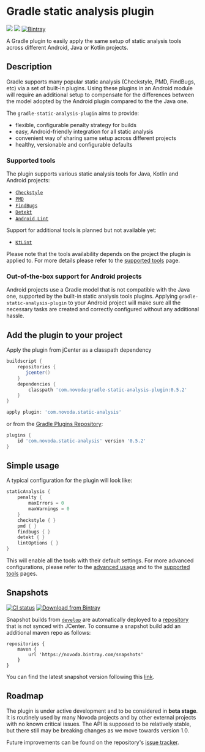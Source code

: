 # Gradle static analysis plugin
[![](https://ci.novoda.com/buildStatus/icon?job=gradle-static-analysis-plugin)](https://ci.novoda.com/job/gradle-static-analysis-plugin/lastSuccessfulBuild) [![](https://img.shields.io/badge/License-Apache%202.0-lightgrey.svg)](LICENSE.txt) [![Bintray](https://api.bintray.com/packages/novoda/maven/gradle-static-analysis-plugin/images/download.svg)](https://bintray.com/novoda/maven/gradle-static-analysis-plugin/_latestVersion)

A Gradle plugin to easily apply the same setup of static analysis tools across different Android, Java or Kotlin projects.

## Description
Gradle supports many popular static analysis (Checkstyle, PMD, FindBugs, etc) via a set of built-in plugins.
Using these plugins in an Android module will require an additional setup to compensate for the differences between
the model adopted by the Android plugin compared to the the Java one.

The `gradle-static-analysis-plugin` aims to provide:
- flexible, configurable penalty strategy for builds
- easy, Android-friendly integration for all static analysis
- convenient way of sharing same setup across different projects
- healthy, versionable and configurable defaults

### Supported tools
The plugin supports various static analysis tools for Java, Kotlin and Android projects:

 * [`Checkstyle`](https://checkstyle.sourceforge.net)
 * [`PMD`](https://pmd.github.io)
 * [`FindBugs`](http://findbugs.sourceforge.net/)
 * [`Detekt`](https://github.com/arturbosch/detekt)
 * [`Android Lint`](https://developer.android.com/studio/write/lint.html)

Support for additional tools is planned but not available yet:

 * [`KtLint`](https://github.com/shyiko/ktlint)
 
Please note that the tools availability depends on the project the plugin is applied to. For more details please refer to the
[supported tools](docs/supported-tools.md) page.

### Out-of-the-box support for Android projects
Android projects use a Gradle model that is not compatible with the Java one, supported by the built-in static analysis tools plugins.
Applying `gradle-static-analysis-plugin` to your Android project will make sure all the necessary tasks are created and correctly configured
without any additional hassle.

## Add the plugin to your project
Apply the plugin from jCenter as a classpath dependency

```gradle
buildscript {
    repositories {
       jcenter()
    }
    dependencies {
        classpath 'com.novoda:gradle-static-analysis-plugin:0.5.2'
    }
}

apply plugin: 'com.novoda.static-analysis'
```
        
or from the [Gradle Plugins Repository](https://plugins.gradle.org/):

```gradle
plugins {
    id 'com.novoda.static-analysis' version '0.5.2'
}

```

## Simple usage
A typical configuration for the plugin will look like:

```gradle
staticAnalysis {
    penalty {
        maxErrors = 0
        maxWarnings = 0
    }
    checkstyle { }
    pmd { }
    findbugs { }
    detekt { }
    lintOptions { }
}
```

This will enable all the tools with their default settings. For more advanced configurations, please refer to the
[advanced usage](docs/advanced-usage.md) and to the [supported tools](docs/supported-tools.md) pages.

## Snapshots
[![CI status](https://ci.novoda.com/buildStatus/icon?job=gradle-static-analysis-plugin-snapshot)](https://ci.novoda.com/job/gradle-static-analysis-plugin-snapshot/lastBuild/console) [![Download from Bintray](https://api.bintray.com/packages/novoda/snapshots/gradle-static-analysis-plugin/images/download.svg)](https://bintray.com/novoda/snapshots/gradle-static-analysis-plugin/_latestVersion)

Snapshot builds from [`develop`](https://github.com/novoda/gradle-static-analysis-plugin/compare/master...develop) are automatically deployed to a [repository](https://bintray.com/novoda/snapshots/gradle-static-analysis-plugin/_latestVersion) that is not synced with JCenter.
To consume a snapshot build add an additional maven repo as follows:
```
repositories {
    maven {
        url 'https://novoda.bintray.com/snapshots'
    }
}
```

You can find the latest snapshot version following this [link](https://bintray.com/novoda/snapshots/gradle-static-analysis-plugin/_latestVersion).


## Roadmap
The plugin is under active development and to be considered in **beta stage**. It is routinely used by many Novoda projects and
by other external projects with no known critical issues. The API is supposed to be relatively stable, but there still may be
breaking changes as we move towards version 1.0.

Future improvements can be found on the repository's
[issue tracker](https://github.com/novoda/gradle-static-analysis-plugin/issues?q=is%3Aopen+is%3Aissue+label%3Aenhancement).
